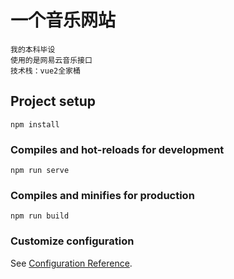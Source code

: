# 一个音乐网站
```
我的本科毕设
使用的是网易云音乐接口
技术栈：vue2全家桶
```

## Project setup
```
npm install
```

### Compiles and hot-reloads for development
```
npm run serve
```

### Compiles and minifies for production
```
npm run build
```

### Customize configuration
See [Configuration Reference](https://cli.vuejs.org/config/).
